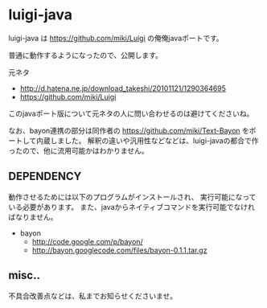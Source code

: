 # luigi-java

luigi-java は https://github.com/miki/Luigi の俺俺javaポートです。

普通に動作するようになったので、公開します。

元ネタ
- http://d.hatena.ne.jp/download_takeshi/20101121/1290364695
- https://github.com/miki/Luigi

このjavaポート版について元ネタの人に問い合わせるのは避けてくださいね。

なお、bayon連携の部分は同作者の https://github.com/miki/Text-Bayon をポートして内蔵しました。
解釈の違いや汎用性などなどは、luigi-javaの都合で作ったので、他に流用可能かはわかりません。



## DEPENDENCY

動作させるためには以下のプログラムがインストールされ、
実行可能になっている必要があります。
また、javaからネイティブコマンドを実行可能でなければなりません。

* bayon
    * http://code.google.com/p/bayon/
    * http://bayon.googlecode.com/files/bayon-0.1.1.tar.gz

## misc..

不具合改善点などは、私までお知らせくださいませ。
